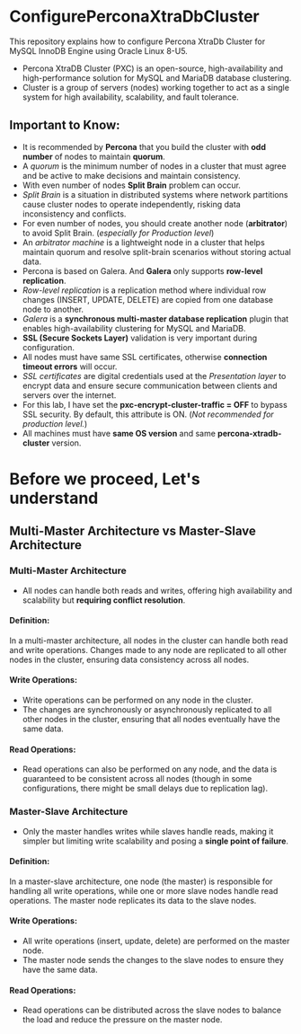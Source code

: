 # ConfigurePerconaXtraDbCluster
This repository explains how to configure Percona XtraDb Cluster for MySQL InnoDB Engine using Oracle Linux 8-U5.

- Percona XtraDB Cluster (PXC) is an open-source, high-availability and high-performance solution for MySQL and MariaDB database clustering.
- Cluster is a group of servers (nodes) working together to act as a single system for high availability, scalability, and fault tolerance. 

## Important to Know:
- It is recommended by **Percona** that you build the cluster with **odd number** of nodes to maintain **quorum**.
- A _quorum_ is the minimum number of nodes in a cluster that must agree and be active to make decisions and maintain consistency.
- With even number of nodes **Split Brain** problem can occur.
- _Split Brain_ is a situation in distributed systems where network partitions cause cluster nodes to operate independently, risking data inconsistency and conflicts.
- For even number of nodes, you should create another node (**arbitrator**) to avoid Split Brain. (_especially for Production level_)
- An _arbitrator machine_ is a lightweight node in a cluster that helps maintain quorum and resolve split-brain scenarios without storing actual data.
- Percona is based on Galera. And **Galera** only supports **row-level replication**.
- _Row-level replication_ is a replication method where individual row changes (INSERT, UPDATE, DELETE) are copied from one database node to another.
- _Galera_ is a **synchronous multi-master database replication** plugin that enables high-availability clustering for MySQL and MariaDB.
- **SSL (Secure Sockets Layer)** validation is very important during configuration.
- All nodes must have same SSL certificates, otherwise **connection timeout errors** will occur.
- _SSL certificates_ are digital credentials used at the _Presentation layer_ to encrypt data and ensure secure communication between clients and servers over the internet.
- For this lab, I have set the **pxc-encrypt-cluster-traffic = OFF** to bypass SSL security. By default, this attribute is ON. (_Not recommended for production level._)
- All machines must have **same OS version** and same **percona-xtradb-cluster** version.

# Before we proceed, Let's understand

## Multi-Master Architecture vs Master-Slave Architecture
### Multi-Master Architecture
- All nodes can handle both reads and writes, offering high availability and scalability but **requiring conflict resolution**.
#### Definition: 
In a multi-master architecture, all nodes in the cluster can handle both read and write operations. Changes made to any node are replicated to all other nodes in the cluster, ensuring data consistency across all nodes.
#### Write Operations:
- Write operations can be performed on any node in the cluster.
- The changes are synchronously or asynchronously replicated to all other nodes in the cluster, ensuring that all nodes eventually have the same data.
#### Read Operations:
- Read operations can also be performed on any node, and the data is guaranteed to be consistent across all nodes (though in some configurations, there might be small delays due to replication lag).

### Master-Slave Architecture
- Only the master handles writes while slaves handle reads, making it simpler but limiting write scalability and posing a **single point of failure**.
#### Definition: 
In a master-slave architecture, one node (the master) is responsible for handling all write operations, while one or more slave nodes handle read operations. The master node replicates its data to the slave nodes.
#### Write Operations:
- All write operations (insert, update, delete) are performed on the master node.
- The master node sends the changes to the slave nodes to ensure they have the same data.
#### Read Operations:
- Read operations can be distributed across the slave nodes to balance the load and reduce the pressure on the master node.



